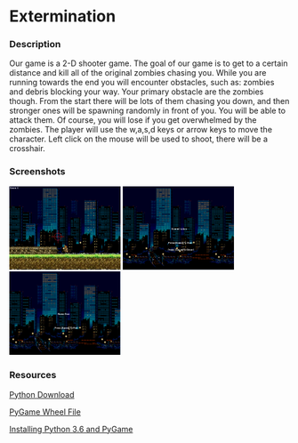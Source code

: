<h1>Extermination</h1>

<h3>Description</h3>

<p>
    Our game is a 2-D shooter game. The goal of our game is to get to a certain distance and kill all of the original zombies chasing you. While you are running towards the end you will encounter obstacles, such as: zombies and debris blocking your way. Your primary obstacle are the zombies though. From the start there will be lots of them chasing you down, and then stronger ones will be spawning randomly in front of you. You will be able to attack them. Of course, you will lose if you get overwhelmed by the zombies. The player will use the w,a,s,d keys or arrow keys to move the character. Left click on the mouse will be used to shoot, there will be a crosshair.
</p>

<h3>Screenshots</h3>
<img src="https://github.com/adeokaran9333/Extermination/blob/master/Video%20Game%20Pictures/Extermination%20GamePIC.png" width="200px">
<img src="https://github.com/adeokaran9333/Extermination/blob/master/Video%20Game%20Pictures/Extermination%20Title%20Screen.png" width="200px">
<img src="https://github.com/adeokaran9333/Extermination/blob/master/Video%20Game%20Pictures/Extermination%20Gameover%20Screen.png" width="200px">

<h3>Resources</h3>
<a href="https://www.python.org/downloads/"> Python Download</a>

<a href="http://www.lfd.uci.edu/~gohlke/pythonlibs/#pygame"> PyGame Wheel File</a>

<a href="https://youtu.be/_GikMdhAhv0"> Installing Python 3.6 and PyGame</a>
